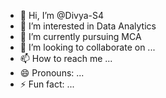 - 👋 Hi, I’m @Divya-S4
- 👀 I’m interested in Data Analytics
- 🌱 I’m currently pursuing MCA
- 💞️ I’m looking to collaborate on ...
- 📫 How to reach me ...
- 😄 Pronouns: ...
- ⚡ Fun fact: ...

<!---
Divya-S4/Divya-S4 is a ✨ special ✨ repository because its `README.md` (this file) appears on your GitHub profile.
You can click the Preview link to take a look at your changes.
--->
